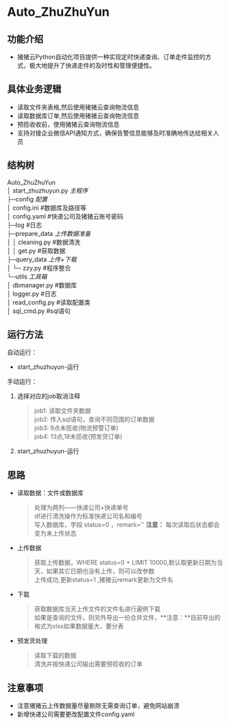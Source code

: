 # Auto_ZhuZhuYun    
    
## 功能介绍
* 猪猪云Python自动化项目提供一种实现定时快递查询、订单走件监控的方式，极大地提升了快递走件的及时性和管理便捷性。
## 具体业务逻辑
* 读取文件夹表格,然后使用猪猪云查询物流信息      
* 读取数据库订单,然后使用猪猪云查询物流信息      
* 预揽收收前，使用猪猪云查询物流信息
* 支持对接企业微信API通知方式，确保告警信息能够及时准确地传达给相关人员      
    
## 结构树  
   
Auto_ZhuZhuYun    
    │  start_zhuzhuyun.py  *主程序*      
    ├─config  *配置*    
    │      config.ini  #数据库及路径等     
    │      config.yaml  #快递公司及猪猪云账号密码         
    ├─log  #日志  
    ├─prepare_data  *上传数据准备*    
    │  │  cleaning.py  #数据清洗  
    │  │  get.py  #获取数据  
    ├─query_data  *上传+下载*     
    │  └─ zzy.py  #程序整合    
    └─utils  *工具箱*    
        │  dbmanager.py  #数据库    
        │  logger.py  #日志      
        │  read_config.py  #读取配置类     
        │  sql_cmd.py  #sql语句     
  
## 运行方法  
  
自动运行：    
* start_zhuzhuyun-运行      
  
手动运行：    
1. 选择对应的job取消注释    
   > job1: 读取文件夹数据      
   > job2: 传入sql语句，查询不同范围的订单数据    
   > job3: 9点未揽收(物流预警订单)      
   > job4: 13点,18未揽收(预发货订单)  
2. start_zhuzhuyun-运行       
  
  
## 思路      
* 读取数据：文件或数据库      
    > 处理为两列——快递公司+快递单号        
    > df进行清洗操作为标准快递公司名和编号       
    > 写入数据库，字段  status=0 ，remark=''  **注意：** 每次读取后状态都会变为未上传状态      
* 上传数据     
    > 获取上传数据，WHERE status=0 + LIMIT 10000,默认取更新日期为当天，如果其它日期也没有上传，则可以改参数    
    > 上传成功,更新status=1  ,猪猪云remark更新为文件名      
  
* 下载    
    > 获取数据库当天上传文件的文件名进行遍例下载      
    > 如果是查询的文件，则另外导出一份合并文件，**注意：**目前导出的格式为xlsx如果数据量大，要分表    
* 预发货处理    
    > 读取下载的数据    
    > 清洗并按快递公司输出需要预揽收的订单    
      
    
## 注意事项    
* 注意猪猪云上传数据量尽量剔除无需查询订单，避免网站崩溃     
* 新增快递公司需要更改配置文件config.yaml    

